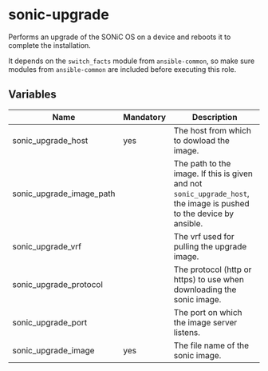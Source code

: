 # sonic-upgrade

Performs an upgrade of the SONiC OS on a device and reboots it to complete the installation.

It depends on the `switch_facts` module from `ansible-common`, so make sure modules from `ansible-common` are included before executing this role.

## Variables

| Name                     | Mandatory | Description                                                                                                         |
| ------------------------ | --------- | ------------------------------------------------------------------------------------------------------------------- |
| sonic_upgrade_host       | yes       | The host from which to dowload the image.                                                                           |
| sonic_upgrade_image_path |           | The path to the image. If this is given and not `sonic_upgrade_host`, the image is pushed to the device by ansible. |
| sonic_upgrade_vrf        |           | The vrf used for pulling the upgrade image.                                                                         |
| sonic_upgrade_protocol   |           | The protocol (http or https) to use when downloading the sonic image.                                               |
| sonic_upgrade_port       |           | The port on which the image server listens.                                                                         |
| sonic_upgrade_image      | yes       | The file name of the sonic image.                                                                                   |
